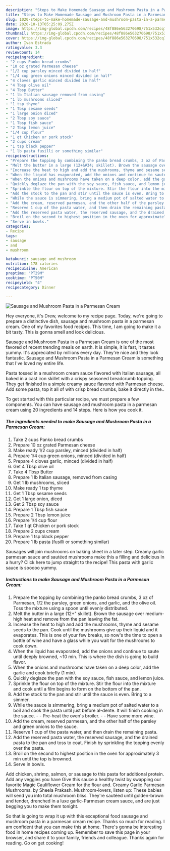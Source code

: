 ```yaml
---
description: "Steps to Make Homemade Sausage and Mushroom Pasta in a Parmesan Cream"
title: "Steps to Make Homemade Sausage and Mushroom Pasta in a Parmesan Cream"
slug: 1020-steps-to-make-homemade-sausage-and-mushroom-pasta-in-a-parmesan-cream
date: 2020-10-13T05:25:09.275Z
image: https://img-global.cpcdn.com/recipes/48f886e563270698/751x532cq70/sausage-and-mushroom-pasta-in-a-parmesan-cream-recipe-main-photo.jpg
thumbnail: https://img-global.cpcdn.com/recipes/48f886e563270698/751x532cq70/sausage-and-mushroom-pasta-in-a-parmesan-cream-recipe-main-photo.jpg
cover: https://img-global.cpcdn.com/recipes/48f886e563270698/751x532cq70/sausage-and-mushroom-pasta-in-a-parmesan-cream-recipe-main-photo.jpg
author: Ivan Estrada
ratingvalue: 3.3
reviewcount: 14
recipeingredient:
- "2 cups Panko bread crumbs"
- "10 oz grated Parmesan cheese"
- "1/2 cup parsley minced divided in half"
- "1/4 cup green onions minced divided in half"
- "4 cloves garlic minced divided in half"
- "4 Tbsp olive oil"
- "4 Tbsp Butter"
- "1 lb Italian sausage removed from casing"
- "1 lb mushrooms sliced"
- "1 tsp thyme"
- "1 Tbsp sesame seeds"
- "1 large onion diced"
- "2 Tbsp soy sauce"
- "1 Tbsp fish sauce"
- "2 Tbsp lemon juice"
- "1/4 cup flour"
- "1 qt Chicken or pork stock"
- "2 cups cream"
- "1 tsp black pepper"
- "1 lb pasta fusilli or something similar"
recipeinstructions:
- "Prepare the topping by combining the panko bread crumbs, 3 oz of Parmesan, 1/2 the parsley, green onions, and garlic, and the olive oil. Toss the mixture using a spoon until evenly distributed."
- "Melt the butter in a large (12+&#34; skillet). Brown the sausage over medium-high heat and remove from the pan leaving the fat."
- "Increase the heat to high and add the mushrooms, thyme and sesame seeds to the pan. Cook until the mushrooms give up their liquid and it evaporates. This is one of your few breaks, so now&#39;s the time to open a bottle of wine and have a glass while you wait for the mushrooms to cook down."
- "When the liquid has evaporated, add the onions and continue to saute until deeply browned, ~10 min. This is where the dish is going to build flavor."
- "When the onions and mushrooms have taken on a deep color, add the garlic and cook briefly (1 min)."
- "Quickly deglaze the pan with the soy sauce, fish sauce, and lemon juice."
- "Sprinkle the flour on top of the mixture. Stir the flour into the mixture and cook until a film begins to form on the bottom of the pan."
- "Add the stock to the pan and stir until the sauce is even. Bring to a simmer."
- "While the sauce is simmering, bring a medium pot of salted water to a boil and cook the pasta until just before al-dente. It will finish cooking in the sauce.  Pre-heat the oven&#39;s broiler.  Have some more wine."
- "Add the cream, reserved parmesan, and the other half of the parsley and green onions to the sauce."
- "Reserve 1 cup of the pasta water, and then drain the remaining pasta."
- "Add the reserved pasta water, the reserved sausage, and the drained pasta to the pan and toss to coat. Finish by sprinkling the topping evenly over the pasta."
- "Broil on the second to highest position in the oven for approximately 3 min until the top is browned."
- "Serve in bowls."
categories:
- Recipe
tags:
- sausage
- and
- mushroom

katakunci: sausage and mushroom 
nutrition: 178 calories
recipecuisine: American
preptime: "PT29M"
cooktime: "PT50M"
recipeyield: "4"
recipecategory: Dinner

---
```



![Sausage and Mushroom Pasta in a Parmesan Cream](https://img-global.cpcdn.com/recipes/48f886e563270698/751x532cq70/sausage-and-mushroom-pasta-in-a-parmesan-cream-recipe-main-photo.jpg)

Hey everyone, it's Drew, welcome to my recipe page. Today, we're going to prepare a distinctive dish, sausage and mushroom pasta in a parmesan cream. One of my favorites food recipes. This time, I am going to make it a bit tasty. This is gonna smell and look delicious.

Sausage and Mushroom Pasta in a Parmesan Cream is one of the most favored of recent trending meals on earth. It is simple, it is fast, it tastes yummy. It's appreciated by millions every day. They're nice and they look fantastic. Sausage and Mushroom Pasta in a Parmesan Cream is something that I've loved my entire life.

Pasta tossed in a mushroom cream sauce flavored with Italian sausage, all baked in a cast iron skillet with a crispy seasoned breadcrumb topping. They get finished in a simple creamy sauce flavored with Parmesan cheese. Add some pasta, top it all of with crisp bread crumbs, bake it directly in the..


To get started with this particular recipe, we must prepare a few components. You can have sausage and mushroom pasta in a parmesan cream using 20 ingredients and 14 steps. Here is how you cook it.

<!--inarticleads1-->

##### The ingredients needed to make Sausage and Mushroom Pasta in a Parmesan Cream:

1. Take 2 cups Panko bread crumbs
1. Prepare 10 oz grated Parmesan cheese
1. Make ready 1/2 cup parsley, minced (divided in half)
1. Prepare 1/4 cup green onions, minced (divided in half)
1. Prepare 4 cloves garlic, minced (divided in half)
1. Get 4 Tbsp olive oil
1. Take 4 Tbsp Butter
1. Prepare 1 lb Italian sausage, removed from casing
1. Get 1 lb mushrooms, sliced
1. Make ready 1 tsp thyme
1. Get 1 Tbsp sesame seeds
1. Get 1 large onion, diced
1. Get 2 Tbsp soy sauce
1. Prepare 1 Tbsp fish sauce
1. Prepare 2 Tbsp lemon juice
1. Prepare 1/4 cup flour
1. Take 1 qt Chicken or pork stock
1. Prepare 2 cups cream
1. Prepare 1 tsp black pepper
1. Prepare 1 lb pasta (fusilli or something similar)


Sausages will join mushrooms on baking sheet in a later step. Creamy garlic parmesan sauce and sautéed mushrooms make this a filling and delicious In a hurry? Click here to jump straight to the recipe! This pasta with garlic sauce is sooooo yummy. 

<!--inarticleads2-->

##### Instructions to make Sausage and Mushroom Pasta in a Parmesan Cream:

1. Prepare the topping by combining the panko bread crumbs, 3 oz of Parmesan, 1/2 the parsley, green onions, and garlic, and the olive oil. Toss the mixture using a spoon until evenly distributed.
1. Melt the butter in a large (12+&#34; skillet). Brown the sausage over medium-high heat and remove from the pan leaving the fat.
1. Increase the heat to high and add the mushrooms, thyme and sesame seeds to the pan. Cook until the mushrooms give up their liquid and it evaporates. This is one of your few breaks, so now&#39;s the time to open a bottle of wine and have a glass while you wait for the mushrooms to cook down.
1. When the liquid has evaporated, add the onions and continue to saute until deeply browned, ~10 min. This is where the dish is going to build flavor.
1. When the onions and mushrooms have taken on a deep color, add the garlic and cook briefly (1 min).
1. Quickly deglaze the pan with the soy sauce, fish sauce, and lemon juice.
1. Sprinkle the flour on top of the mixture. Stir the flour into the mixture and cook until a film begins to form on the bottom of the pan.
1. Add the stock to the pan and stir until the sauce is even. Bring to a simmer.
1. While the sauce is simmering, bring a medium pot of salted water to a boil and cook the pasta until just before al-dente. It will finish cooking in the sauce. -  - Pre-heat the oven&#39;s broiler. -  - Have some more wine.
1. Add the cream, reserved parmesan, and the other half of the parsley and green onions to the sauce.
1. Reserve 1 cup of the pasta water, and then drain the remaining pasta.
1. Add the reserved pasta water, the reserved sausage, and the drained pasta to the pan and toss to coat. Finish by sprinkling the topping evenly over the pasta.
1. Broil on the second to highest position in the oven for approximately 3 min until the top is browned.
1. Serve in bowls.


Add chicken, shrimp, salmon, or sausage to this pasta for additional protein. Add any veggies you have Give this sauce a healthy twist by swapping our favorite Magic Cauliflower Cream for the flour and. Creamy Garlic Parmesan Mushrooms. by Sheela Prakash. Mushroom-lovers, listen up: These babies will send you into total mushroom bliss. They&#39;re sautéed until golden-brown and tender, drenched in a luxe garlic-Parmesan cream sauce, and are just begging you to make them tonight. 

So that is going to wrap it up with this exceptional food sausage and mushroom pasta in a parmesan cream recipe. Thanks so much for reading. I am confident that you can make this at home. There's gonna be interesting food in home recipes coming up. Remember to save this page in your browser, and share it to your family, friends and colleague. Thanks again for reading. Go on get cooking!
